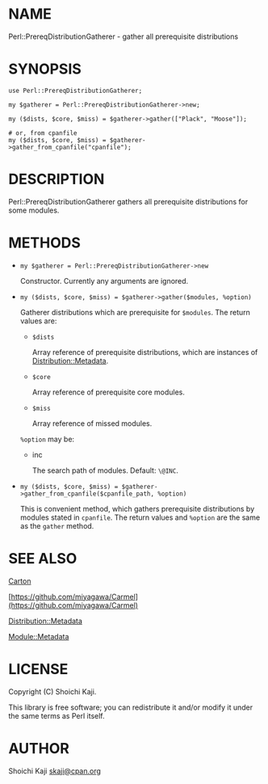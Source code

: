 # NAME

Perl::PrereqDistributionGatherer - gather all prerequisite distributions

# SYNOPSIS

    use Perl::PrereqDistributionGatherer;

    my $gatherer = Perl::PrereqDistributionGatherer->new;

    my ($dists, $core, $miss) = $gatherer->gather(["Plack", "Moose"]);

    # or, from cpanfile
    my ($dists, $core, $miss) = $gatherer->gather_from_cpanfile("cpanfile");

# DESCRIPTION

Perl::PrereqDistributionGatherer gathers all prerequisite distributions for some modules.

# METHODS

- `my $gatherer = Perl::PrereqDistributionGatherer->new`

    Constructor. Currently any arguments are ignored.

- `my ($dists, $core, $miss) = $gatherer->gather($modules, %option)`

    Gatherer distributions which are prerequisite for `$modules`.
    The return values are:

    - `$dists`

        Array reference of prerequisite distributions, which are instances of [Distribution::Metadata](https://metacpan.org/pod/Distribution::Metadata).

    - `$core`

        Array reference of prerequisite core modules.

    - `$miss`

        Array reference of missed modules.

    `%option` may be:

    - inc

        The search path of modules. Default: `\@INC`.

- `my ($dists, $core, $miss) = $gatherer->gather_from_cpanfile($cpanfile_path, %option)`

    This is convenient method, which gathers prerequisite distributions by modules stated in `cpanfile`.
    The return values and `%option` are the same as the `gather` method.

# SEE ALSO

[Carton](https://metacpan.org/pod/Carton)

[https://github.com/miyagawa/Carmel](https://github.com/miyagawa/Carmel)

[Distribution::Metadata](https://metacpan.org/pod/Distribution::Metadata)

[Module::Metadata](https://metacpan.org/pod/Module::Metadata)

# LICENSE

Copyright (C) Shoichi Kaji.

This library is free software; you can redistribute it and/or modify
it under the same terms as Perl itself.

# AUTHOR

Shoichi Kaji <skaji@cpan.org>
